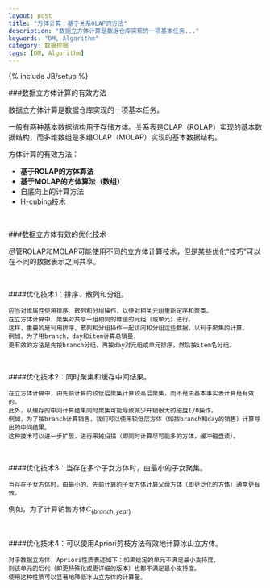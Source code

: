 ```yaml
---
layout: post
title: "方体计算：基于关系OLAP的方法"
description: "数据立方体计算是数据仓库实现的一项基本任务..."
keywords: "DM, Algorithm"
category: 数据挖掘
tags: [DM, Algorithm]
---
```

{% include JB/setup %}

###数据立方体计算的有效方法

数据立方体计算是数据仓库实现的一项基本任务。

一般有两种基本数据结构用于存储方体。关系表是OLAP（ROLAP）实现的基本数据结构，而多维数组是多维OLAP（MOLAP）实现的基本数据结构。

方体计算的有效方法：

- **基于ROLAP的方体算法**
- **基于MOLAP的方体算法（数组）**
- 自底向上的计算方法
- H-cubing技术

<!-- more -->

<br/>

###数据立方体有效的优化技术

尽管ROLAP和MOLAP可能使用不同的立方体计算技术，但是某些优化“技巧”可以在不同的数据表示之间共享。

<br/>

####优化技术1：排序、散列和分组。

	应当对维属性使用排序、散列和分组操作，以便对相关元组重新定序和聚类。
	在立方体计算中，聚集对共享一组相同的维值的元组（或单元）进行。
	这样，重要的是利用排序、散列和分组操作一起访问和分组这些数据，以利于聚集的计算。
	例如，为了用branch，day和item计算总销量，
	更有效的方法是先按branch分组，再按day对元组或单元排序，然后按item名分组。

<br/>

####优化技术2：同时聚集和缓存中间结果。
	
	在立方体计算中，由先前计算的较低层聚集计算较高层聚集，而不是由基本事实表计算是有效的。
	此外，从缓存的中间计算结果同时聚集可能导致减少开销很大的磁盘I/O操作。
	例如，为了按branch计算销售，我们可以使用较低层方体（如按branch和day的销售）计算导出的中间结果。
	这种技术可以进一步扩展，进行来摊扫描（即同时计算尽可能多的方体，缓冲磁盘读）。

<br/>

####优化技术3：当存在多个子女方体时，由最小的子女聚集。

	当存在子女方体时，由最小的、先前计算的子女方体计算父母方体（即更泛化的方体）通常更有效。


例如，为了计算销售方体$C_{\{branch,year\}}$

<br />

####优化技术4：可以使用Apriori剪枝方法有效地计算冰山立方体。

	对于数据立方体，Apriori性质表述如下：如果给定的单元不满足最小支持度，
	则该单元的后代（即更特殊化或更详细的版本）也都不满足最小支持度。
	使用这种性质可以显著地降低冰山立方体的计算量。

